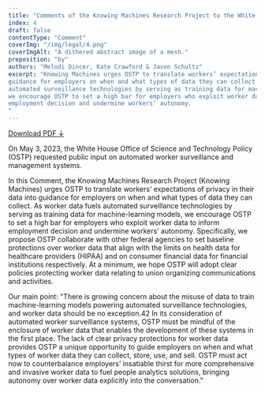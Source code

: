 ```yaml
---
title: "Comments of the Knowing Machines Research Project to the White House Office of Science and Technology Policy on Automated Worker Surveillance and Management"
index: 4
draft: false
contentType: "Comment"
coverImg: "/img/legal/4.png"
coverImgAlt: "A dithered abstract image of a mesh."
preposition: "by"
authors: "Melodi Dincer, Kate Crawford & Jason Schultz"
excerpt: "Knowing Machines urges OSTP to translate workers’ expectations of privacy in their data into
guidance for employers on when and what types of data they can collect. As worker data fuels
automated surveillance technologies by serving as training data for machine-learning models,
we encourage OSTP to set a high bar for employers who exploit worker data to inform
employment decision and undermine workers’ autonomy.
"
---
```


[Download PDF ↓](public/docs/legal_knowing_machines/Knowing_Machines_Research_Project_OSTP_Worker_Surveillance_Comment.pdf)

		
On May 3, 2023, the White House Office of Science and Technology Policy (OSTP) requested public input on automated worker surveillance and management systems.

In this Comment, the Knowing Machines Research Project (Knowing Machines) urges OSTP to translate workers’ expectations of privacy in their data into guidance for employers on when and what types of data they can collect. As worker data fuels automated surveillance technologies by serving as training data for machine-learning models, we encourage OSTP to set a high bar for employers who exploit worker data to inform employment decision and undermine workers’ autonomy. Specifically, we propose OSTP collaborate with other federal agencies to set baseline protections over worker data that align with the limits on health data for healthcare providers (HIPAA) and on consumer financial data for financial institutions respectively. At a minimum, we hope OSTP will adopt clear policies protecting worker data relating to union organizing communications and activities.

Our main point: "There is growing concern about the misuse of data to train machine-learning models powering automated surveillance technologies, and worker data should be no exception.42 In its consideration of automated worker surveillance systems, OSTP must be mindful of the enclosure of worker data that enables the development of these systems in the first place. The lack of clear privacy protections for worker data provides OSTP a unique opportunity to guide employers on when and what types of worker data they can collect, store, use, and sell. OSTP must act now to counterbalance employers’ insatiable thirst for more comprehensive and invasive worker data to fuel people analytics solutions, bringing autonomy over worker data explicitly into the conversation." 